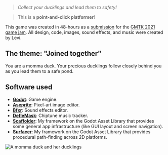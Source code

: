> _Collect your ducklings and lead them to safety!_

> This is a **point-and-click platformer**!

This game was created in 48-hours as a [submission](https://itch.io/jam/gmtk-2021/rate/1085910) for the [GMTK 2021 game jam](https://itch.io/jam/gmtk-2021). All design, code, images, sound effects, and music were created by Levi.

## The theme: "Joined together"

You are a momma duck. Your precious ducklings follow closely behind you as you lead them to a safe pond.

## Software used

-   **[Godot](https://godotengine.org/)**: Game engine.
-   **[Aseprite](https://www.aseprite.org/)**: Pixel-art image editor.
-   **[Bfxr](https://www.bfxr.net/)**: Sound effects editor.
-   **[DefleMask](https://deflemask.com/)**: Chiptune music tracker.
-   **[Scaffolder](https://godotengine.org/asset-library/asset/969)**: My framework on the Godot Asset Library that provides some general app infrastructure (like GUI layout and screen navigation).
-   **[Surfacer](https://godotengine.org/asset-library/asset/968)**: My framework on the Godot Asset Library that provides procedural path-finding across 2D platforms.

![A momma duck and her ducklings](https://s3-us-west-2.amazonaws.com/levi-portfolio-media/momma-duck/loading.gif)
